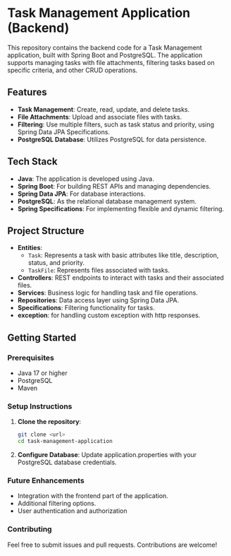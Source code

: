 # Task Management Application (Backend)

This repository contains the backend code for a Task Management application, built with Spring Boot and PostgreSQL. The application supports managing tasks with file attachments, filtering tasks based on specific criteria, and other CRUD operations.

## Features

- **Task Management**: Create, read, update, and delete tasks.
- **File Attachments**: Upload and associate files with tasks.
- **Filtering**: Use multiple filters, such as task status and priority, using Spring Data JPA Specifications.
- **PostgreSQL Database**: Utilizes PostgreSQL for data persistence.

## Tech Stack

- **Java**: The application is developed using Java.
- **Spring Boot**: For building REST APIs and managing dependencies.
- **Spring Data JPA**: For database interactions.
- **PostgreSQL**: As the relational database management system.
- **Spring Specifications**: For implementing flexible and dynamic filtering.

## Project Structure

- **Entities**:
    - `Task`: Represents a task with basic attributes like title, description, status, and priority.
    - `TaskFile`: Represents files associated with tasks.
- **Controllers**: REST endpoints to interact with tasks and their associated files.
- **Services**: Business logic for handling task and file operations.
- **Repositories**: Data access layer using Spring Data JPA.
- **Specifications**: Filtering functionality for tasks.
- **exception**: for handling custom exception with http responses.

## Getting Started

### Prerequisites

- Java 17 or higher
- PostgreSQL
- Maven


### Setup Instructions

1. **Clone the repository**:

   ```bash
   git clone <url>
   cd task-management-application


2. **Configure Database**: Update application.properties with your PostgreSQL database credentials.   

### Future Enhancements
- Integration with the frontend part of the application.
- Additional filtering options.
- User authentication and authorization

### Contributing
Feel free to submit issues and pull requests. Contributions are welcome!
